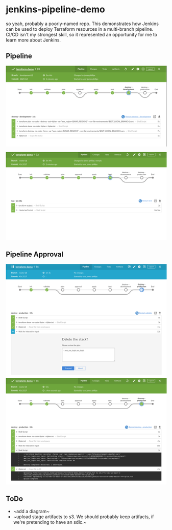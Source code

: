 # jenkins-pipeline-demo

so yeah, probably a poorly-named repo. This demonstrates how Jenkins can be used to deploy Terraform resources in a multi-branch pipeline. CI/CD isn't my strongest skill, so it represented an opportunity for me to learn more about Jenkins.

## Pipeline

![development](images/jenkins_pipeline.png)

![master](images/jenkins_pipeline_master_build.png)

## Pipeline Approval

![master](images/jenkins_pipeline_destroy_approval.png)
![master](images/jenkins_pipeline_destroy_prod.png)

## ToDo

* ~add a diagram~
* ~upload stage artifacts to s3. We should probably keep artifacts, if we're pretending to have an sdlc.~
